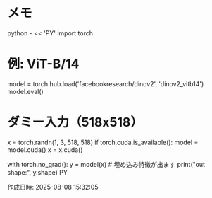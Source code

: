 # メモ

python - << 'PY'
import torch
# 例: ViT-B/14
model = torch.hub.load('facebookresearch/dinov2', 'dinov2_vitb14')
model.eval()

# ダミー入力（518x518）
x = torch.randn(1, 3, 518, 518)
if torch.cuda.is_available():
    model = model.cuda()
    x = x.cuda()

with torch.no_grad():
    y = model(x)   # 埋め込み特徴が出ます
print("out shape:", y.shape)
PY

作成日時: 2025-08-08 15:32:05